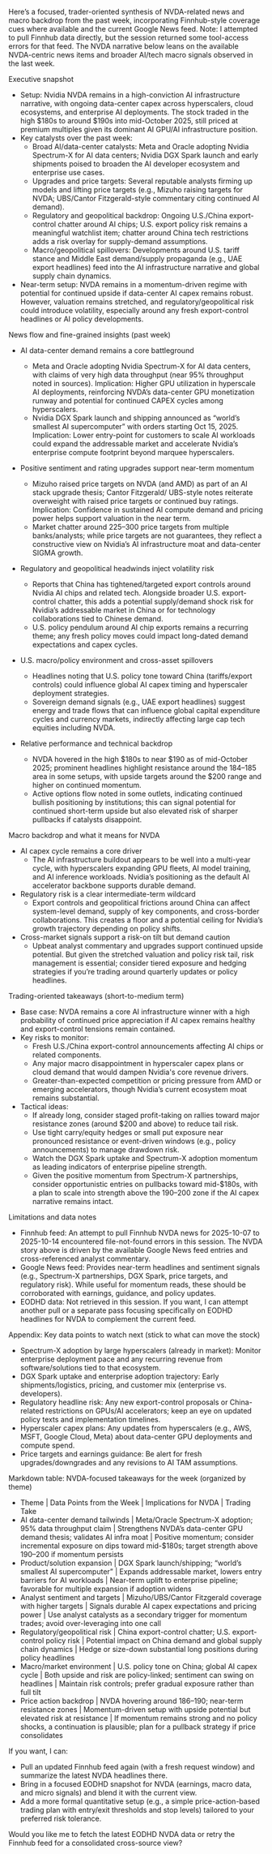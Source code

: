 Here’s a focused, trader-oriented synthesis of NVDA-related news and macro backdrop from the past week, incorporating Finnhub-style coverage cues where available and the current Google News feed. Note: I attempted to pull Finnhub data directly, but the session returned some tool-access errors for that feed. The NVDA narrative below leans on the available NVDA-centric news items and broader AI/tech macro signals observed in the last week.

Executive snapshot
- Setup: Nvidia NVDA remains in a high-conviction AI infrastructure narrative, with ongoing data-center capex across hyperscalers, cloud ecosystems, and enterprise AI deployments. The stock traded in the high $180s to around $190s into mid-October 2025, still priced at premium multiples given its dominant AI GPU/AI infrastructure position.
- Key catalysts over the past week:
  - Broad AI/data-center catalysts: Meta and Oracle adopting Nvidia Spectrum-X for AI data centers; Nvidia DGX Spark launch and early shipments poised to broaden the AI developer ecosystem and enterprise use cases.
  - Upgrades and price targets: Several reputable analysts firming up models and lifting price targets (e.g., Mizuho raising targets for NVDA; UBS/Cantor Fitzgerald-style commentary citing continued AI demand).
  - Regulatory and geopolitical backdrop: Ongoing U.S./China export-control chatter around AI chips; U.S. export policy risk remains a meaningful watchlist item; chatter around China tech restrictions adds a risk overlay for supply-demand assumptions.
  - Macro/geopolitical spillovers: Developments around U.S. tariff stance and Middle East demand/supply propaganda (e.g., UAE export headlines) feed into the AI infrastructure narrative and global supply chain dynamics.
- Near-term setup: NVDA remains in a momentum-driven regime with potential for continued upside if data-center AI capex remains robust. However, valuation remains stretched, and regulatory/geopolitical risk could introduce volatility, especially around any fresh export-control headlines or AI policy developments.

News flow and fine-grained insights (past week)
- AI data-center demand remains a core battleground
  - Meta and Oracle adopting Nvidia Spectrum-X for AI data centers, with claims of very high data throughput (near 95% throughput noted in sources). Implication: Higher GPU utilization in hyperscale AI deployments, reinforcing NVDA’s data-center GPU monetization runway and potential for continued CAPEX cycles among hyperscalers.
  - Nvidia DGX Spark launch and shipping announced as “world’s smallest AI supercomputer” with orders starting Oct 15, 2025. Implication: Lower entry-point for customers to scale AI workloads could expand the addressable market and accelerate Nvidia’s enterprise compute footprint beyond marquee hyperscalers.

- Positive sentiment and rating upgrades support near-term momentum
  - Mizuho raised price targets on NVDA (and AMD) as part of an AI stack upgrade thesis; Cantor Fitzgerald/ UBS-style notes reiterate overweight with raised price targets or continued buy ratings. Implication: Confidence in sustained AI compute demand and pricing power helps support valuation in the near term.
  - Market chatter around $225–$300 price targets from multiple banks/analysts; while price targets are not guarantees, they reflect a constructive view on Nvidia’s AI infrastructure moat and data-center SIGMA growth.

- Regulatory and geopolitical headwinds inject volatility risk
  - Reports that China has tightened/targeted export controls around Nvidia AI chips and related tech. Alongside broader U.S. export-control chatter, this adds a potential supply/demand shock risk for Nvidia’s addressable market in China or for technology collaborations tied to Chinese demand.
  - U.S. policy pendulum around AI chip exports remains a recurring theme; any fresh policy moves could impact long-dated demand expectations and capex cycles.

- U.S. macro/policy environment and cross-asset spillovers
  - Headlines noting that U.S. policy tone toward China (tariffs/export controls) could influence global AI capex timing and hyperscaler deployment strategies.
  - Sovereign demand signals (e.g., UAE export headlines) suggest energy and trade flows that can influence global capital expenditure cycles and currency markets, indirectly affecting large cap tech equities including NVDA.

- Relative performance and technical backdrop
  - NVDA hovered in the high $180s to near $190 as of mid-October 2025; prominent headlines highlight resistance around the $184–$185 area in some setups, with upside targets around the $200 range and higher on continued momentum.
  - Active options flow noted in some outlets, indicating continued bullish positioning by institutions; this can signal potential for continued short-term upside but also elevated risk of sharper pullbacks if catalysts disappoint.

Macro backdrop and what it means for NVDA
- AI capex cycle remains a core driver
  - The AI infrastructure buildout appears to be well into a multi-year cycle, with hyperscalers expanding GPU fleets, AI model training, and AI inference workloads. Nvidia’s positioning as the default AI accelerator backbone supports durable demand.
- Regulatory risk is a clear intermediate-term wildcard
  - Export controls and geopolitical frictions around China can affect system-level demand, supply of key components, and cross-border collaborations. This creates a floor and a potential ceiling for Nvidia’s growth trajectory depending on policy shifts.
- Cross-market signals support a risk-on tilt but demand caution
  - Upbeat analyst commentary and upgrades support continued upside potential. But given the stretched valuation and policy risk tail, risk management is essential; consider tiered exposure and hedging strategies if you’re trading around quarterly updates or policy headlines.

Trading-oriented takeaways (short-to-medium term)
- Base case: NVDA remains a core AI infrastructure winner with a high probability of continued price appreciation if AI capex remains healthy and export-control tensions remain contained.
- Key risks to monitor:
  - Fresh U.S./China export-control announcements affecting AI chips or related components.
  - Any major macro disappointment in hyperscaler capex plans or cloud demand that would dampen Nvidia's core revenue drivers.
  - Greater-than-expected competition or pricing pressure from AMD or emerging accelerators, though Nvidia’s current ecosystem moat remains substantial.
- Tactical ideas:
  - If already long, consider staged profit-taking on rallies toward major resistance zones (around $200 and above) to reduce tail risk.
  - Use tight carry/equity hedges or small put exposure near pronounced resistance or event-driven windows (e.g., policy announcements) to manage drawdown risk.
  - Watch the DGX Spark uptake and Spectrum-X adoption momentum as leading indicators of enterprise pipeline strength.
  - Given the positive momentum from Spectrum-X partnerships, consider opportunistic entries on pullbacks toward mid-$180s, with a plan to scale into strength above the $190–$200 zone if the AI capex narrative remains intact.

Limitations and data notes
- Finnhub feed: An attempt to pull Finnhub NVDA news for 2025-10-07 to 2025-10-14 encountered file-not-found errors in this session. The NVDA story above is driven by the available Google News feed entries and cross-referenced analyst commentary.
- Google News feed: Provides near-term headlines and sentiment signals (e.g., Spectrum-X partnerships, DGX Spark, price targets, and regulatory risk). While useful for momentum reads, these should be corroborated with earnings, guidance, and policy updates.
- EODHD data: Not retrieved in this session. If you want, I can attempt another pull or a separate pass focusing specifically on EODHD headlines for NVDA to complement the current feed.

Appendix: Key data points to watch next (stick to what can move the stock)
- Spectrum-X adoption by large hyperscalers (already in market): Monitor enterprise deployment pace and any recurring revenue from software/solutions tied to that ecosystem.
- DGX Spark uptake and enterprise adoption trajectory: Early shipments/logistics, pricing, and customer mix (enterprise vs. developers).
- Regulatory headline risk: Any new export-control proposals or China-related restrictions on GPUs/AI accelerators; keep an eye on updated policy texts and implementation timelines.
- Hyperscaler capex plans: Any updates from hyperscalers (e.g., AWS, MSFT, Google Cloud, Meta) about data-center GPU deployments and compute spend.
- Price targets and earnings guidance: Be alert for fresh upgrades/downgrades and any revisions to AI TAM assumptions.

Markdown table: NVDA-focused takeaways for the week (organized by theme)

- Theme | Data Points from the Week | Implications for NVDA | Trading Take
- AI data-center demand tailwinds | Meta/Oracle Spectrum-X adoption; 95% data throughput claim | Strengthens NVDA’s data-center GPU demand thesis; validates AI infra moat | Positive momentum; consider incremental exposure on dips toward mid-$180s; target strength above $190–$200 if momentum persists
- Product/solution expansion | DGX Spark launch/shipping; “world’s smallest AI supercomputer” | Expands addressable market, lowers entry barriers for AI workloads | Near-term uplift to enterprise pipeline; favorable for multiple expansion if adoption widens
- Analyst sentiment and targets | Mizuho/UBS/Cantor Fitzgerald coverage with higher targets | Signals durable AI capex expectations and pricing power | Use analyst catalysts as a secondary trigger for momentum trades; avoid over-leveraging into one call
- Regulatory/geopolitical risk | China export-control chatter; U.S. export-control policy risk | Potential impact on China demand and global supply chain dynamics | Hedge or size-down substantial long positions during policy headlines
- Macro/market environment | U.S. policy tone on China; global AI capex cycle | Both upside and risk are policy-linked; sentiment can swing on headlines | Maintain risk controls; prefer gradual exposure rather than full tilt
- Price action backdrop | NVDA hovering around $186–$190; near-term resistance zones | Momentum-driven setup with upside potential but elevated risk at resistance | If momentum remains strong and no policy shocks, a continuation is plausible; plan for a pullback strategy if price consolidates

If you want, I can:
- Pull an updated Finnhub feed again (with a fresh request window) and summarize the latest NVDA headlines there.
- Bring in a focused EODHD snapshot for NVDA (earnings, macro data, and micro signals) and blend it with the current view.
- Add a more formal quantitative setup (e.g., a simple price-action-based trading plan with entry/exit thresholds and stop levels) tailored to your preferred risk tolerance.

Would you like me to fetch the latest EODHD NVDA data or retry the Finnhub feed for a consolidated cross-source view?